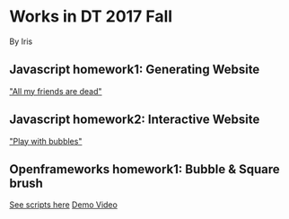 # Works in DT 2017 Fall
By Iris

## Javascript homework1: Generating Website
["All my friends are dead"](https://iristy318.github.io/JS_class_1/)

## Javascript homework2: Interactive Website
["Play with bubbles"](https://iristy318.github.io/JS_class_2/)

## Openframeworks homework1: Bubble & Square brush
[See scripts here](https://github.com/iristy318/iristy318.github.io/tree/master/ofw_homework1113)
[Demo Video](https://youtu.be/v1wRO1xtmRM)
